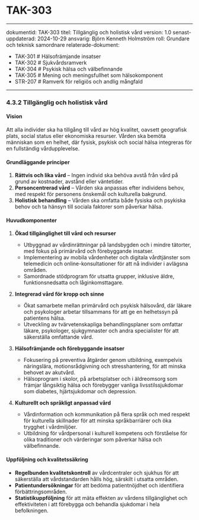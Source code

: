 # TAK-303
---
dokumentid: TAK-303
titel: Tillgänglig och holistisk vård
version: 1.0
senast-uppdaterad: 2024-10-29
ansvarig: Björn Kenneth Holmström
roll: Grundare och teknisk samordnare
relaterade-dokument:
  - TAK-301 # Hälsofrämjande insatser
  - TAK-302 # Sjukvårdsramverk
  - TAK-304 # Psykisk hälsa och välbefinnande
  - TAK-305 # Mening och meningsfullhet som hälsokomponent
  - STR-207 # Ramverk för religiös och andlig mångfald
---

### **4.3.2 Tillgänglig och holistisk vård**

#### Vision
Att alla individer ska ha tillgång till vård av hög kvalitet, oavsett geografisk plats, social status eller ekonomiska resurser. Vården ska bemöta människan som en helhet, där fysisk, psykisk och social hälsa integreras för en fullständig vårdupplevelse.

#### Grundläggande principer
1. **Rättvis och lika vård** – Ingen individ ska behöva avstå från vård på grund av kostnader, avstånd eller väntetider.
2. **Personcentrerad vård** – Vården ska anpassas efter individens behov, med respekt för personens önskemål och kulturella bakgrund.
3. **Holistisk behandling** – Vården ska omfatta både fysiska och psykiska behov och ta hänsyn till sociala faktorer som påverkar hälsa.

#### Huvudkomponenter
1. **Ökad tillgänglighet till vård och resurser**
   - Utbyggnad av vårdinrättningar på landsbygden och i mindre tätorter, med fokus på primärvård och förebyggande insatser.
   - Implementering av mobila vårdenheter och digitala vårdtjänster som telemedicin och online-konsultationer för att nå individer i avlägsna områden.
   - Samordnade stödprogram för utsatta grupper, inklusive äldre, funktionsnedsatta och låginkomsttagare.

2. **Integrerad vård för kropp och sinne**
   - Ökat samarbete mellan primärvård och psykisk hälsovård, där läkare och psykologer arbetar tillsammans för att ge en helhetssyn på patientens hälsa.
   - Utveckling av tvärvetenskapliga behandlingsplaner som omfattar läkare, psykologer, sjukgymnaster och andra specialister för att säkerställa omfattande vård.

3. **Hälsofrämjande och förebyggande insatser**
   - Fokusering på preventiva åtgärder genom utbildning, exempelvis näringslära, motionsrådgivning och stresshantering, för att minska behovet av akutvård.
   - Hälsoprogram i skolor, på arbetsplatser och i äldreomsorg som främjar långsiktig hälsa och förebygger vanliga livsstilssjukdomar som diabetes, hjärtsjukdomar och depression.

4. **Kulturellt och språkligt anpassad vård**
   - Vårdinformation och kommunikation på flera språk och med respekt för kulturella skillnader för att minska språkbarriärer och öka trygghet i vårdmiljöer.
   - Utbildning för vårdpersonal i kulturell kompetens och förståelse för olika traditioner och värderingar som påverkar hälsa och välbefinnande.

#### Uppföljning och kvalitetssäkring
- **Regelbunden kvalitetskontroll** av vårdcentraler och sjukhus för att säkerställa att vårdstandarden hålls hög, särskilt i utsatta områden.
- **Patientundersökningar** för att bedöma patientnöjdhet och identifiera förbättringsområden.
- **Statistikuppföljning** för att mäta effekten av vårdens tillgänglighet och effektiviteten i att förebygga och behandla sjukdomar i hela befolkningen.

